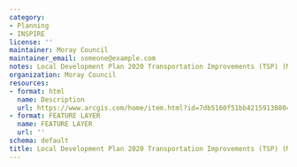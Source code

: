 ```yaml
---
category:
- Planning
- INSPIRE
license: ''
maintainer: Moray Council
maintainer_email: someone@example.com
notes: Local Development Plan 2020 Transportation Improvements (TSP) (Moray)
organization: Moray Council
resources:
- format: html
  name: Description
  url: https://www.arcgis.com/home/item.html?id=7db5160f51bb4215913080421e2533cf
- format: FEATURE LAYER
  name: FEATURE LAYER
  url: ''
schema: default
title: Local Development Plan 2020 Transportation Improvements (TSP) (Moray)
---
```

